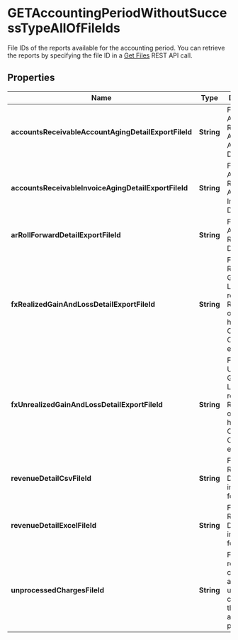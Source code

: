 

# GETAccountingPeriodWithoutSuccessTypeAllOfFileIds

File IDs of the reports available for the accounting period. You can retrieve the reports by specifying the file ID in a [Get Files](https://developer.zuora.com/api-references/api/operation/GET_Files) REST API call. 

## Properties

| Name | Type | Description | Notes |
|------------ | ------------- | ------------- | -------------|
|**accountsReceivableAccountAgingDetailExportFileId** | **String** | File ID of the Accounts Receivable Aging Account Detail report.  |  [optional] |
|**accountsReceivableInvoiceAgingDetailExportFileId** | **String** | File ID of the Accounts Receivable Aging Invoice Detail report.  |  [optional] |
|**arRollForwardDetailExportFileId** | **String** | File ID of the Accounts Receivable Detail report.  |  [optional] |
|**fxRealizedGainAndLossDetailExportFileId** | **String** | File ID of the Realized Gain and Loss Detail report.  Returned only if you have Foreign Currency Conversion enabled.  |  [optional] |
|**fxUnrealizedGainAndLossDetailExportFileId** | **String** | File ID of the Unrealized Gain and Loss Detail report.  Returned only if you have Foreign Currency Conversion enabled  |  [optional] |
|**revenueDetailCsvFileId** | **String** | File ID of the Revenue Detail report in CSV format.  |  [optional] |
|**revenueDetailExcelFileId** | **String** | File ID of the Revenue Detail report in XLSX format.  |  [optional] |
|**unprocessedChargesFileId** | **String** | File ID of a report containing all unprocessed charges for the accounting period.  |  [optional] |



